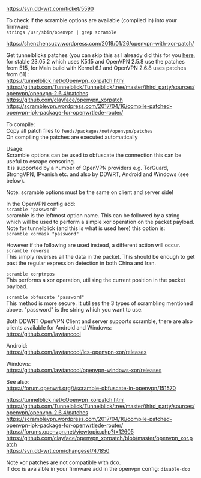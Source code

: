 https://svn.dd-wrt.com/ticket/5590  

To check if the scramble options are available (compiled in) into your firmware:  
`strings /usr/sbin/openvpn | grep scramble`  

https://shenzhensuzy.wordpress.com/2019/01/26/openvpn-with-xor-patch/  

Get tunnelblicks patches (you can skip this as I already did this for you [here](https://github.com/egc112/OpenWRT-egc-add-on/tree/main/openvpn-scramble/feeds), for stable 23.05.2 which uses K5.15 and OpenVPN 2.5.8 use the patches from 515, for Main build with Kernel 6.1 and OpenVPN 2.6.8 uses patches from 61) :  
https://tunnelblick.net/cOpenvpn_xorpatch.html  
https://github.com/Tunnelblick/Tunnelblick/tree/master/third_party/sources/openvpn/openvpn-2.6.4/patches  
https://github.com/clayface/openvpn_xorpatch  
https://scramblevpn.wordpress.com/2017/04/16/compile-patched-openvpn-ipk-package-for-openwrtlede-router/  
  
To compile:  
Copy all patch files to `feeds/packages/net/openvpn/patches`  
On compiling the patches are executed automatically  

Usage:  
Scramble options can be used to obfuscate the connection this can be useful to escape censoring.   
It is supported by a number of OpenVPN providers e.g. TorGuard, StrongVPN, IPvanish etc. and also by DDWRT, Android and Windows (see below).  

Note: scramble options must be the same on client and server side!  

In the OpenVPN config add:  
`scramble "password"`  
scramble is the leftmost option name. This can be followed by a string which will be used to perform a simple xor operation on the packet payload.  
Note for tunnelblick (and this is what is used here) this option is:  
`scramble xormask "password"`  

However if the following are used instead, a different action will occur.  
`scramble reverse`  
This simply reverses all the data in the packet. This should be enough to get past the regular expression detection in both China and Iran.  

`scramble xorptrpos`  
This performs a xor operation, utilising the current position in the packet payload.  

`scramble obfuscate "password"`  
This method is more secure. It utilises the 3 types of scrambling mentioned above. "password" is the string which you want to use.  

Both DDWRT OpenVPN Client and server supports scramble, there are also clients available for Android and Windows:  
https://github.com/lawtancool  
 
Android:  
https://github.com/lawtancool/ics-openvpn-xor/releases  

Windows:  
https://github.com/lawtancool/openvpn-windows-xor/releases

See also:  
https://forum.openwrt.org/t/scramble-obfuscate-in-openvpn/151570  

https://tunnelblick.net/cOpenvpn_xorpatch.html  
https://github.com/Tunnelblick/Tunnelblick/tree/master/third_party/sources/openvpn/openvpn-2.6.4/patches  
https://scramblevpn.wordpress.com/2017/04/16/compile-patched-openvpn-ipk-package-for-openwrtlede-router/
https://forums.openvpn.net/viewtopic.php?t=12605  
https://github.com/clayface/openvpn_xorpatch/blob/master/openvpn_xor.patch   
https://svn.dd-wrt.com/changeset/47850   
  
Note xor patches are not compatible with dco.   
If dco is avaialble in your firmware add in the openvpn config: `disable-dco`  
